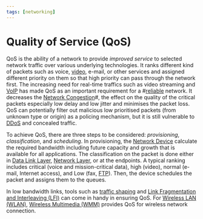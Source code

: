 ```yaml
---
tags: [networking]
---
```


# Quality of Service (QoS)

QoS is the ability of a network to provide *improved service* to selected
network traffic over various underlying technologies. It ranks different kind of
packets such as voice, [video](202302201418.md), e-mail, or other services and
assigned different priority on them so that high priority can pass through the
network first. The increasing need for real-time traffics such as video
streaming and [VoIP](202303201850.md) has made QoS as an important requirement
for a #[reliable](202210012123.md) network. It decreases the [Network Congestion](202209302043.md)#,
the effect on the quality of the critical packets especially low delay and low
jitter and minimises the packet loss. QoS can potentially filter out malicious
low prioritised packets (from unknown type or origin) as a policing mechanism,
but it is still vulnerable to [DDoS](202209262115.md) and concealed traffic.

To achieve QoS, there are three steps to be considered: *provisioning*,
*classification*, and *scheduling*. In provisioning, the [Network Device](202207051821.md)
calculate the required bandwidth including future capacity and growth that is
available for all applications. The classification on the packet is done either
in [Data Link Layer](202206131651.md), [Network Layer](202206131702.md), or at
the endpoints. A typical ranking includes critical (voice and mission-critical
data), high (video), normal (e-mail, Internet access), and Low (fax, [FTP](202210221515.md)).
Then, the device schedules the packet and assigns them to the queues.

In low bandwidth links, tools such as [traffic shaping](202302201414.md) and
[Link Fragmentation and Interleaving (LFI)](202302201415.md) can come in handy
in ensuring QoS. For [Wireless LAN (WLAN)](202302161710.md), [Wireless Multimedia (WMM)](202303021628.md)
provides QoS for wireless network connection.
